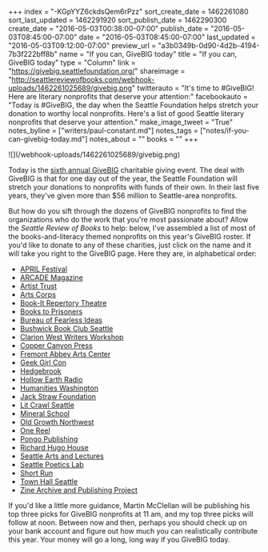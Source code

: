 +++
index = "-KGpYYZ6ckdsQem6rPzz"
sort_create_date = 1462261080
sort_last_updated = 1462291920
sort_publish_date = 1462290300
create_date = "2016-05-03T00:38:00-07:00"
publish_date = "2016-05-03T08:45:00-07:00"
date = "2016-05-03T08:45:00-07:00"
last_updated = "2016-05-03T09:12:00-07:00"
preview_url = "a3b0349b-0d90-4d2b-4194-7b3f222bff8b"
name = "If you can, GiveBIG today"
title = "If you can, GiveBIG today"
type = "Column"
link = "https://givebig.seattlefoundation.org/"
shareimage = "http://seattlereviewofbooks.com/webhook-uploads/1462261025689/givebig.png"
twitterauto = "It's time to #GiveBIG! Here are literary nonprofits that deserve your attention:"
facebookauto = "Today is #GiveBIG, the day when the Seattle Foundation helps stretch your donation to worthy local nonprofits. Here's a list of good Seattle literary nonprofits that deserve your attention."
make_image_tweet = "True"
notes_byline = ["writers/paul-constant.md"]
notes_tags = ["notes/if-you-can-givebig-today.md"]
notes_about = ""
books = ""
+++
<p class="image">![](/webhook-uploads/1462261025689/givebig.png)</p>

Today is the [sixth annual GiveBIG](https://givebig.seattlefoundation.org/) charitable giving event. The deal with GiveBIG is that for one day out of the year, the Seattle Foundation will stretch your donations to nonprofits with funds of their own. In their last five years, they've given more than $56 million to Seattle-area nonprofits. 

But how do you sift through the dozens of GiveBIG nonprofits to find the organizations who do the work that you're most passionate about? Allow the *Seattle Review of Books* to help: below, I've assembled a list of most of the books-and-literacy themed nonprofits on this year's GiveBIG roster. If you'd like to donate to any of these charities, just click on the name and it will take you right to the GiveBIG page. Here they are, in alphabetical order:

* [APRIL Festival](https://givebig.seattlefoundation.org/npo/april)
* [ARCADE Magazine](https://givebig.seattlefoundation.org/npo/arcade)
* [Artist Trust](https://givebig.seattlefoundation.org/npo/artist-trust)
* [Arts Corps](https://givebig.seattlefoundation.org/npo/arts-corps-1)
* [Book-It Repertory Theatre](https://givebig.seattlefoundation.org/npo/book-it-repertory-theatre)
* [Books to Prisoners](https://givebig.seattlefoundation.org/npo/books-to-prisoners)
* [Bureau of Fearless Ideas](https://givebig.seattlefoundation.org/npo/the-greater-seattle-bureau-of-fearless-ideas)
* [Bushwick Book Club Seattle](https://givebig.seattlefoundation.org/npo/bushwick-northwest)
* [Clarion West Writers Workshop](https://givebig.seattlefoundation.org/npo/clarion-west)
* [Copper Canyon Press](https://givebig.seattlefoundation.org/npo/copper-canyon-press)
* [Fremont Abbey Arts Center](https://givebig.seattlefoundation.org/npo/fremont-abbey-arts-center-1)
* [Geek Girl Con]( https://givebig.seattlefoundation.org/npo/geekgirlcon)
* [Hedgebrook](https://givebig.seattlefoundation.org/npo/hedgebrook-foundation)
* [Hollow Earth Radio](https://givebig.seattlefoundation.org/npo/hollow-earth-radio)
* [Humanities Washington](https://givebig.seattlefoundation.org/npo/humanities-washington)
* [Jack Straw Foundation](https://givebig.seattlefoundation.org/npo/jack-straw-foundation)
* [Lit Crawl Seattle](https://givebig.seattlefoundation.org/npo/lit-crawl-seattle)
* [Mineral School](https://givebig.seattlefoundation.org/npo/mineral-school)
* [Old Growth Northwest](https://givebig.seattlefoundation.org/npo/old-growth-northwest)
* [One Reel](https://givebig.seattlefoundation.org/npo/one-reel-1)
* [Pongo Publishing](https://givebig.seattlefoundation.org/npo/pongo-publishing)
* [Richard Hugo House](https://givebig.seattlefoundation.org/npo/richard-hugo-house-1)
* [Seattle Arts and Lectures](https://givebig.seattlefoundation.org/npo/seattle-arts-lectures-1)
* [Seattle Poetics Lab](https://givebig.seattlefoundation.org/npo/splab-seattle-poetics-lab)
* [Short Run](https://givebig.seattlefoundation.org/npo/short-run-seattle)
* [Town Hall Seattle]( https://givebig.seattlefoundation.org/npo/town-hall-association)
* [Zine Archive and Publishing Project](https://givebig.seattlefoundation.org/npo/zine-archive-and-publishing-project)

If you'd like a little more guidance, Martin McClellan will be publishing his top three picks for GiveBIG nonprofits at 11 am, and my top three picks will follow at noon. Between now and then, perhaps you should check up on your bank account and figure out how much you can realistically contribute this year. Your money will go a long, long way if you GiveBIG today.